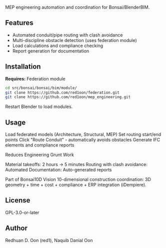 MEP engineering automation and coordination for Bonsai/BlenderBIM.

## Features

- Automated conduit/pipe routing with clash avoidance
- Multi-discipline obstacle detection (uses federation module)
- Load calculations and compliance checking
- Report generation for documentation

## Installation

**Requires:** Federation module

```bash
cd src/bonsai/bonsai/bim/module/
git clone https://github.com/red1oon/federation.git
git clone https://github.com/red1oon/mep_engineering.git
```

Restart Blender to load modules.
## Usage

Load federated models (Architecture, Structural, MEP)
Set routing start/end points
Click "Route Conduit" - automatically avoids obstacles
Generate IFC elements and compliance reports

Reduces Engineering Grunt Work

Material takeoffs: 2 hours → 5 minutes
Routing with clash avoidance: Automated
Documentation: Auto-generated reports

Part of Bonsai10D Vision
10-dimensional construction coordination: 3D geometry + time + cost + compliance + ERP integration (iDempiere).

## License
GPL-3.0-or-later

## Author
Redhuan D. Oon (red1), Naquib Danial Oon

